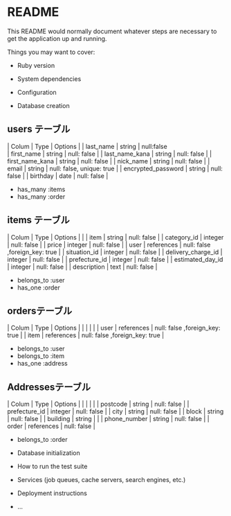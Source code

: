 # README

This README would normally document whatever steps are necessary to get the
application up and running.

Things you may want to cover:

* Ruby version

* System dependencies

* Configuration

* Database creation


 ## users テーブル

  | Colum              | Type        | Options      |
  | last_name          | string      | null:false                               
  | first_name         | string      | null: false  |
  | last_name_kana     | string      | null: false  |
  | first_name_kana    | string      | null: false  |
  | nick_name          | string      | null: false  |
  | email              | string      | null: false, unique: true |
  | encrypted_password | string      | null: false  |
  | birthday           | date        | null: false  |

  - has_many :items
  - has_many :order

 ## items テーブル

  | Colum               | Type        | Options      |
  |
  | item                | string      | null: false  |
  | category_id         | integer     | null: false  |
  | price               | integer     | null: false  |
  | user                | references  | null: false ,foreign_key: true |
  | situation_id        | integer     | null: false  |
  | delivery_charge_id  | integer     | null: false  |
  | prefecture_id       | integer     | null: false  |
  | estimated_day_id    | integer     | null: false  |
  | description         | text        | null: false  |

  - belongs_to :user
  - has_one :order

 ## ordersテーブル

  | Colum            | Type        | Options      |
  |                  |             |              |
  | user             | references  | null: false ,foreign_key: true |
  | item             | references  | null: false ,foreign_key: true |

  - belongs_to :user
  - belongs_to :item
  - has_one :address

## Addressesテーブル

  | Colum            | Type        | Options      |
  |                  |             |              | 
  | postcode         | string      | null: false  |
  | prefecture_id    | integer     | null: false  |
  | city             | string      | null: false  |
  | block            | string      | null: false  |
  | building         | string      |              |
  | phone_number     | string      | null: false  |
  | order            | references  | null: false  |

  - belongs_to :order

* Database initialization

* How to run the test suite

* Services (job queues, cache servers, search engines, etc.)

* Deployment instructions

* ...
